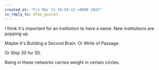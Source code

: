 ```yaml
---
created_at: "Fri Mar 11 18:59:12 +0000 2022"
in_reply_to: @leo_guinan
---
```


I think it's important for an institution to have a name. New institutions are popping up.

Maybe it's Building a Second Brain. Or Write of Passage.

Or Ship 30 for 30.

Being in these networks carries weight in certain circles.